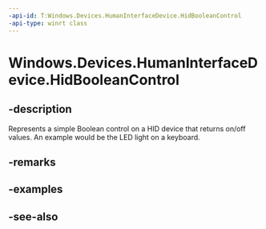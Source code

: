 ```yaml
---
-api-id: T:Windows.Devices.HumanInterfaceDevice.HidBooleanControl
-api-type: winrt class
---
```


<!-- Class syntax.
public class HidBooleanControl : Windows.Devices.HumanInterfaceDevice.IHidBooleanControl
-->

# Windows.Devices.HumanInterfaceDevice.HidBooleanControl

## -description
Represents a simple Boolean control on a HID device that returns on/off values. An example would be the LED light on a keyboard.

## -remarks
<!-- <rem>TODO: Document how the developer can obtain this class object, and add or update retriever elements as necessary.</rem>-->

## -examples

## -see-also
